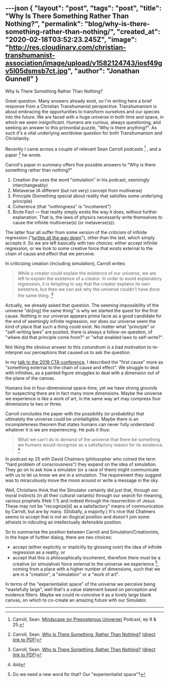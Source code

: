 ---json
{
	"layout": "post",
	"tags": "post",
    "title": "Why Is There Something Rather Than Nothing?",
    "permalink": "blog/why-is-there-something-rather-than-nothing/",
    "created_at": "2020-02-18T03:52:23.245Z",
    "image":  "http://res.cloudinary.com/christian-transhumanist-association/image/upload/v1582124743/iosf49gv5l05dsmsb7ct.jpg",
    "author": "Jonathan Gunnell"
}
---
Why Is There Something Rather Than Nothing?

Great question. Many answers already exist, so I'm writing here a brief response from a Christian Transhumanist perspective. Transhumanism is about embracing the opportunities to transform ourselves and our species into the future. We are faced with a huge universe in both time and space, in which we seem insignificant. Humans are curious, always questioning, and seeking an answer to this primordial puzzle, "Why is there anything?". As such it's a vital underlying worldview question for both Transhumanism and Christianity.

Recently I came across a couple of relevant Sean Carroll podcasts [^1] , and a paper [^2] he wrote.

Carroll's paper in summary offers five possible answers to "Why is there something rather than nothing?"

1. Creation (he uses the word "simulation" in his podcast, seemingly interchangeably)
2. Metaverse (A different (but not very) concept from multiverse)
3. Principle (Something special about reality that satisfies some underlying principle)
4. Coherence (that "nothingness" is "incoherent")
5. Brute Fact — that reality simply exists the way it does, without further explanation. That is, the laws of physics necessarily write themselves to cause the infinite multiverse(s) (or metaverse(s)).

The latter four all suffer from some version of the criticism of infinite regression ("[turtles all the way down](https://en.wikipedia.org/wiki/Turtles_all_the_way_down)"), other than the last, which simply accepts it.  So we are left basically with two choices: either accept infinite regression, or we look to some creative force that exists external to the chain of cause and effect that we perceive. 

In criticizing creation (including simulation), Carroll writes:

> While a creator could explain the existence of our universe, we are left to explain the existence of a creator. In order to avoid explanatory regression, it is tempting to say that the creator explains its own existence, but then we can ask why the universe couldn't have done the same thing. [^2]

Actually, we already asked that question. The seeming impossibility of the universe "do[ing] the same thing" is why we started the quest for the first cause. Nothing in our universe appears prima facie as a good candidate for the end of seemingly infinite regression, nor does our universe seem the kind of place that such a thing could exist.  No matter what "principle" or "self-writing laws" are posited, there is always a follow-on question, of "where did that principle come from?" or "what enabled laws to self-write?".

Not liking the obvious answer to this conundrum is a bad motivation to re-interpret our perceptions that caused us to ask the question.

In my [talk to the 2018 CTA conference](https://www.youtube.com/watch?v=fktAwkyr8gM&feature=youtu.be&list=PLPM4asSxB3_Rj3vy_GRs9kEY9NFyoCN2Q&t=31), I described the "first cause" more as "something external to the chain of cause and effect".  We struggle to deal with infinities, as a painted figure struggles to deal with a dimension out of the plane of the canvas. 

Humans live in four-dimensional space-time, yet we have strong grounds for suspecting there are in fact many more dimensions. Maybe the universe we experience is like a work of art, in the same way art may compress four dimensions to two or three.

Carroll concludes the paper with the possibility (or probability) that ultimately the universe could be unintelligible.  Maybe there is an incompleteness theorem that states humans can never fully understand whatever it is we are experiencing.  He puts it thus:

> What we can't do is demand of the universe that there be something we humans would recognize as a satisfactory reason for its existence. [^3]

In podcast ep 25 with David Chalmers (philosopher who coined the term "hard problem of consciousness") they expand on the idea of simulation.  They go on to ask how a simulator (or a race of them) might communicate with us to let us know we are in a simulation. The requirement they suggest was to miraculously move the moon around or write a message in the sky. 

Well, Christians think that the Simulator certainly did just that, through our moral instincts (in all their cultural variants) through our search for meaning, various prophets (Heb 1:1) and indeed through the resurrection of Jesus.  These may not be "recognize[d] as a satisfactory" means of communication by Carroll, but are by many.  (Globally, a majority.) It's nice that Chalmers seems to accept that is not an illogical position and doesn't join some atheists in ridiculing an intellectually defensible position.

So to summarise the position between Carroll and Simulation/Creationists, in the hope of further dialog, there are two choices:

-  accept (either explicitly or implicitly by glossing over) the idea of infinite regression as a reality, or
-  accept that this is philosophically incoherent, therefore there must be a creative (or simulative) force external to the universe we experience [^4], coming from a place with a higher number of dimensions, such that we are in a "creation", a "simulation" or a "work of art". 

In terms of the "experientialist space" of the universe we perceive being "wastefully large", well that's a value statement based on perception and evidence filters.  Maybe we could re-conceive it as a lovely large blank canvas, on which to co-create an amazing future with our Simulator.

---

[^1]: Carroll, Sean. [Mindscape (or Preposterous Universe)](https://www.preposterousuniverse.com/podcast-archives/) Podcast, ep 9 & 25.

[^2]:  Carroll, Sean. [Why Is There Something, Rather Than Nothing?](https://arxiv.org/abs/1802.02231) ([direct link to PDF](https://arxiv.org/pdf/1802.02231.pdf))

[^3]: ibid

[^4]: Do we need a new word for that? Our "experientialist space"?
